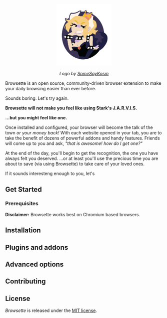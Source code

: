 <p align="center">
  <img width = "35%" src="/doc/logo.png" alt="Oh Browsette">  
</p>

<p align="center">
  <i>
    Logo by 
    <a href="https://twitter.com/SometimesKosm">
      SomeSayKosm
    </a>
  </i>
</p>

Browsette is an open source, community-driven browser extension to make your daily browsing easier than ever before.

Sounds boring. Let's try again.

__Browsette will not make you feel like using Stark's J.A.R.V.I.S.__

__...but you might feel like one.__

Once installed and configured, your browser will become the talk of the town _or your money back!_ With each website opened in your 
tab, you are to take the benefit of dozens of powerful addons and handy features. Friends will come up to you 
and ask, _"that is awesome! how do I get one?"_

At the end of the day, you'll begin to get the recognition, the one you have always felt you deserved. ...or at least you'll 
use the precious time you are about to save (via using Browsette) to take care of your loved ones.

If it sounds interesteng enough to you, let's

## Get Started

### Prerequisites

__Disclaimer:__ Browsette works best on Chromium based browsers.

## Installation

## Plugins and addons

## Advanced options

## Contributing

## License
*Browsette* is released under the [MIT license](LICENSE.txt).
